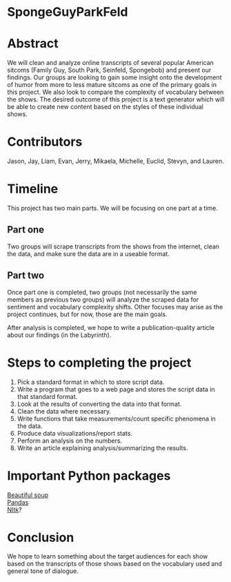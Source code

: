 # SpongeGuyParkFeld

# Abstract
We will clean and analyze online transcripts of several popular American sitcoms (Family Guy, South Park, Seinfeld, Spongebob) and present our findings.
Our groups are looking to gain some insight onto the development of humor from more to less mature sitcoms as one of the primary goals in this project.
We also look to compare the complexity of vocabulary between the shows.
The desired outcome of this project is a text generator which will be able to create new content based on the styles of these individual shows.

# Contributors

Jason, Jay, Liam,  Evan, Jerry, Mikaela, Michelle, Euclid, Stevyn, and Lauren.  

# Timeline

This project has two main parts. We will be focusing on one part at a time.

## Part one

Two groups will scrape transcripts from the shows from the internet, clean the data, and make sure the data are in a useable format.  

## Part two 

Once part one is completed, two groups (not necessarily the same members as previous two groups) will analyze the scraped data for sentiment and vocabulary complexity shifts.  Other focuses may arise as the project continues, but for now, those are the main goals.  

After analysis is completed, we hope to write a publication-quality article about our findings (in the Labyrinth).

# Steps to completing the project

1. Pick a standard format in which to store script data.
2. Write a program that goes to a web page and stores the script data in that standard format.
3. Look at the results of converting the data into that format.
4. Clean the data where necessary.
5. Write functions that take measurements/count specific phenomena in the data.
6. Produce data visualizations/report stats.
7. Perform an analysis on the numbers.
8. Write an article explaining analysis/summarizing the results.

# Important Python packages

[Beautiful soup](https://www.crummy.com/software/BeautifulSoup/)  
[Pandas](https://pandas.pydata.org/)  
[Nltk](http://www.nltk.org/)? 


# Conclusion

We hope to learn something about the target audiences for each show based on the transcripts of those shows based on the vocabulary used and general tone of dialogue.  
